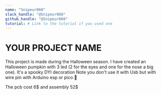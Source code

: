 ```yaml
---
name: "Snipeur060"
slack_handle: "@Snipeur060"
github_handle: "@Snipeur060"
tutorial: # Link to the tutorial if you used one
---
```


# YOUR PROJECT NAME

<!-- Describe your board in 2-3 sentences. What are you making? What will it do? -->
This project is made during the Halloween season. I have created an Halloween pumpkin with 3 led (2 for the eyes and one for the nose a big one). It's a spooky DYI decoration 
Note you don't use it with Usb but with wire pin with Arduino esp or pico 🎉
<!-- How much is it going to cost? -->
The pcb cost 6$ and assembly 52$
<!-- Tell us a little bit about your design process. What were some challenges? What helped? ***Totally optional*** -->
